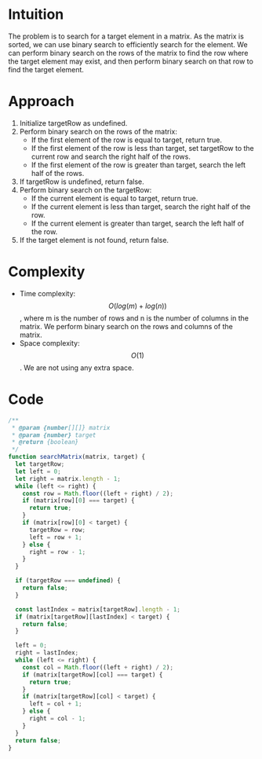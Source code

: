 # Intuition

The problem is to search for a target element in a matrix. As the matrix is sorted, we can use binary search to efficiently search for the element. We can perform binary search on the rows of the matrix to find the row where the target element may exist, and then perform binary search on that row to find the target element.

# Approach

1.  Initialize targetRow as undefined.
2.  Perform binary search on the rows of the matrix:
    *   If the first element of the row is equal to target, return true.
    *   If the first element of the row is less than target, set targetRow to the current row and search the right half of the rows.
    *   If the first element of the row is greater than target, search the left half of the rows.
3.  If targetRow is undefined, return false.
4.  Perform binary search on the targetRow:
    *   If the current element is equal to target, return true.
    *   If the current element is less than target, search the right half of the row.
    *   If the current element is greater than target, search the left half of the row.
5.  If the target element is not found, return false.

# Complexity

*   Time complexity: $$O(log(m)+log(n))$$, where m is the number of rows and n is the number of columns in the matrix. We perform binary search on the rows and columns of the matrix.
*   Space complexity: $$O(1)$$. We are not using any extra space.

# Code
```js
/**
 * @param {number[][]} matrix
 * @param {number} target
 * @return {boolean}
 */
function searchMatrix(matrix, target) {
  let targetRow;
  let left = 0;
  let right = matrix.length - 1;
  while (left <= right) {
    const row = Math.floor((left + right) / 2);
    if (matrix[row][0] === target) {
      return true;
    }
    if (matrix[row][0] < target) {
      targetRow = row;
      left = row + 1;
    } else {
      right = row - 1;
    }
  }

  if (targetRow === undefined) {
    return false;
  }

  const lastIndex = matrix[targetRow].length - 1;
  if (matrix[targetRow][lastIndex] < target) {
    return false;
  }

  left = 0;
  right = lastIndex;
  while (left <= right) {
    const col = Math.floor((left + right) / 2);
    if (matrix[targetRow][col] === target) {
      return true;
    }
    if (matrix[targetRow][col] < target) {
      left = col + 1;
    } else {
      right = col - 1;
    }
  }
  return false;
}
```